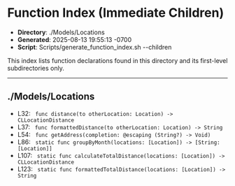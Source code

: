 # Function Index (Immediate Children)

- **Directory**: ./Models/Locations
- **Generated**: 2025-08-13 19:55:13 -0700
- **Script**: Scripts/generate_function_index.sh --children

This index lists function declarations found in this directory and its first-level subdirectories only.

---

## ./Models/Locations
- L32: ` func distance(to otherLocation: Location) -> CLLocationDistance`
- L37: ` func formattedDistance(to otherLocation: Location) -> String`
- L54: ` func getAddress(completion: @escaping (String?) -> Void)`
- L86: ` static func groupByMonth(locations: [Location]) -> [String: [Location]]`
- L107: ` static func calculateTotalDistance(locations: [Location]) -> CLLocationDistance`
- L123: ` static func formattedTotalDistance(locations: [Location]) -> String`

